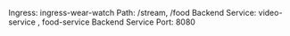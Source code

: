 Ingress: ingress-wear-watch
Path: /stream, /food
Backend Service: video-service , food-service
Backend Service Port: 8080